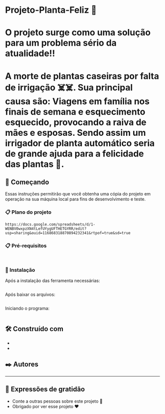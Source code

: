 # Projeto-Planta-Feliz 🌱
# O projeto surge como uma solução para um problema sério da atualidade!! 
# A morte de plantas caseiras por falta de irrigação ☠️☠️. Sua principal causa são: Viagens em família nos finais de semana e esquecimento esquecido, provocando a raiva de mães e esposas. Sendo assim um irrigador de planta automático seria de grande ajuda para a felicidade das plantas 🤯.


## 🚀 Começando

Essas instruções permitirão que você obtenha uma cópia do projeto em operação na sua máquina local para fins de desenvolvimento e teste.
### 📋 Plano do projeto


```
https://docs.google.com/spreadsheets/d/1-WENBV0wxpzXN4tLefUYygUFTHETGYRR/edit?usp=sharing&ouid=116868318870894232341&rtpof=true&sd=true

```

### 📋 Pré-requisitos



```


```

### 🔧 Instalação

Após a instalação das ferramenta necessárias:

```

```

Após baixar os arquivos:

```

```

Iniciando o programa:
```

```


## 🛠️ Construído com

* 
* 

## ✒️ Autores

* **

 


## 🎁 Expressões de gratidão

* Conte a outras pessoas sobre este projeto 📢
* Obrigado por ver esse projeto ❤️







